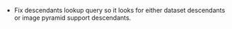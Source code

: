 - Fix descendants lookup query so it looks for either dataset descendants or image pyramid support descendants.
